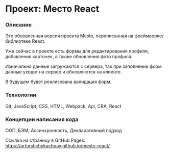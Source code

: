 # Проект: Место React

### Описание


Это обновленная версия проекта Mesto, переписанная на фреймворке/библиотеке React.

Уже сейчас в проекте есть формы для редактирования профиля, добавления карточек, а также обновления фото профиля. 

Изначально данные загружаются с сервера, так при заполнении форм данные уходят на сервер и обновляются на клиенте.

В будущем будет реализована валидация форм.

### Технологии

Git, JavaScript, СSS, HTML, Webpack, Api, CRA, React

### Концепции написания кода

ООП, БЭМ, Ассинхронность, Декларативный подход

Сcылка на страницу в GitHub Pages: https://arturshchekachpav.github.io/mesto-react/
